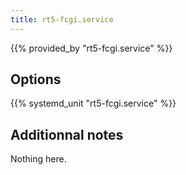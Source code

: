 ```yaml
---
title: rt5-fcgi.service
---
```


{{% provided_by "rt5-fcgi.service" %}}

## Options

{{% systemd_unit "rt5-fcgi.service" %}}

## Additionnal notes

Nothing here.